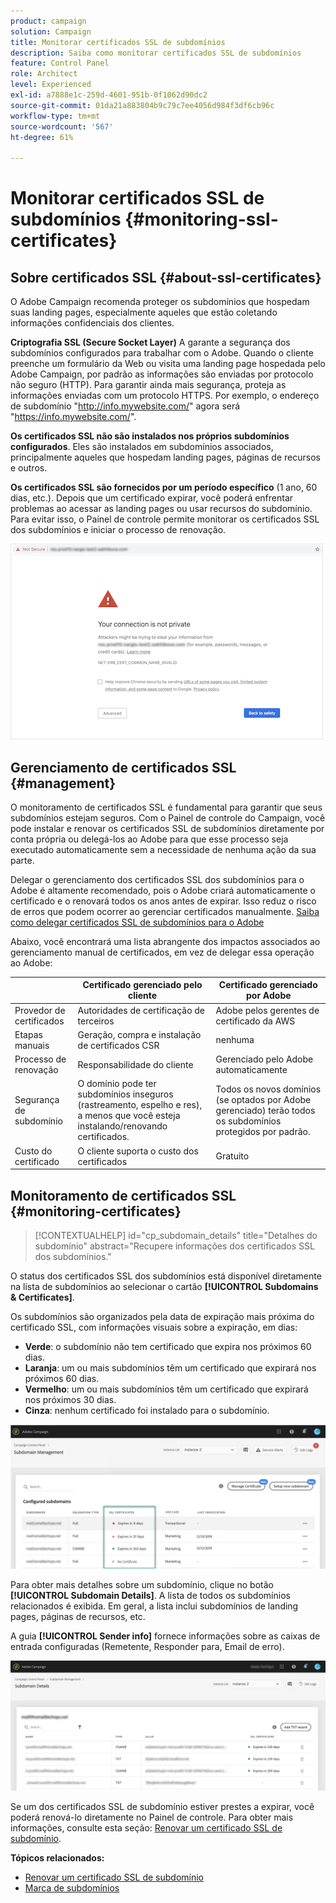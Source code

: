 ```yaml
---
product: campaign
solution: Campaign
title: Monitorar certificados SSL de subdomínios
description: Saiba como monitorar certificados SSL de subdomínios
feature: Control Panel
role: Architect
level: Experienced
exl-id: a7888e1c-259d-4601-951b-0f1062d90dc2
source-git-commit: 01da21a883804b9c79c7ee4056d984f3df6cb96c
workflow-type: tm+mt
source-wordcount: '567'
ht-degree: 61%

---
```


# Monitorar certificados SSL de subdomínios {#monitoring-ssl-certificates}

## Sobre certificados SSL {#about-ssl-certificates}

O Adobe Campaign recomenda proteger os subdomínios que hospedam suas landing pages, especialmente aqueles que estão coletando informações confidenciais dos clientes.

**Criptografia SSL (Secure Socket Layer)** A garante a segurança dos subdomínios configurados para trabalhar com o Adobe. Quando o cliente preenche um formulário da Web ou visita uma landing page hospedada pelo Adobe Campaign, por padrão as informações são enviadas por protocolo não seguro (HTTP). Para garantir ainda mais segurança, proteja as informações enviadas com um protocolo HTTPS. Por exemplo, o endereço de subdomínio &quot;http://info.mywebsite.com/&quot; agora será &quot;https://info.mywebsite.com/&quot;.

**Os certificados SSL não são instalados nos próprios subdomínios configurados**. Eles são instalados em subdomínios associados, principalmente aqueles que hospedam landing pages, páginas de recursos e outros.

**Os certificados SSL são fornecidos por um período específico** (1 ano, 60 dias, etc.). Depois que um certificado expirar, você poderá enfrentar problemas ao acessar as landing pages ou usar recursos do subdomínio. Para evitar isso, o Painel de controle permite monitorar os certificados SSL dos subdomínios e iniciar o processo de renovação.

![](assets/no_certificate.png)

## Gerenciamento de certificados SSL {#management}

O monitoramento de certificados SSL é fundamental para garantir que seus subdomínios estejam seguros. Com o Painel de controle do Campaign, você pode instalar e renovar os certificados SSL de subdomínios diretamente por conta própria ou delegá-los ao Adobe para que esse processo seja executado automaticamente sem a necessidade de nenhuma ação da sua parte.

Delegar o gerenciamento dos certificados SSL dos subdomínios para o Adobe é altamente recomendado, pois o Adobe criará automaticamente o certificado e o renovará todos os anos antes de expirar. Isso reduz o risco de erros que podem ocorrer ao gerenciar certificados manualmente. [Saiba como delegar certificados SSL de subdomínios para o Adobe](delegate-ssl.md)

Abaixo, você encontrará uma lista abrangente dos impactos associados ao gerenciamento manual de certificados, em vez de delegar essa operação ao Adobe:

|       | Certificado gerenciado pelo cliente | Certificado gerenciado por Adobe |
|  ---  |  ---  |  ---  |
| Provedor de certificados | Autoridades de certificação de terceiros | Adobe pelos gerentes de certificado da AWS |
| Etapas manuais | Geração, compra e instalação de certificados CSR | nenhuma |
| Processo de renovação | Responsabilidade do cliente | Gerenciado pelo Adobe automaticamente |
| Segurança de subdomínio | O domínio pode ter subdomínios inseguros (rastreamento, espelho e res), a menos que você esteja instalando/renovando certificados. | Todos os novos domínios (se optados por Adobe gerenciado) terão todos os subdomínios protegidos por padrão. |
| Custo do certificado | O cliente suporta o custo dos certificados | Gratuito |

## Monitoramento de certificados SSL {#monitoring-certificates}

>[!CONTEXTUALHELP]
>id="cp_subdomain_details"
>title="Detalhes do subdomínio"
>abstract="Recupere informações dos certificados SSL dos subdomínios."

O status dos certificados SSL dos subdomínios está disponível diretamente na lista de subdomínios ao selecionar o cartão **[!UICONTROL Subdomains & Certificates]**.

Os subdomínios são organizados pela data de expiração mais próxima do certificado SSL, com informações visuais sobre a expiração, em dias:

* **Verde**: o subdomínio não tem certificado que expira nos próximos 60 dias.
* **Laranja**: um ou mais subdomínios têm um certificado que expirará nos próximos 60 dias.
* **Vermelho**: um ou mais subdomínios têm um certificado que expirará nos próximos 30 dias.
* **Cinza**: nenhum certificado foi instalado para o subdomínio.

![](assets/subdomains_list.png)

Para obter mais detalhes sobre um subdomínio, clique no botão **[!UICONTROL Subdomain Details]**.
A lista de todos os subdomínios relacionados é exibida. Em geral, a lista inclui subdomínios de landing pages, páginas de recursos, etc.

A guia **[!UICONTROL Sender info]** fornece informações sobre as caixas de entrada configuradas (Remetente, Responder para, Email de erro).

![](assets/subdomain_details.png)

Se um dos certificados SSL de subdomínio estiver prestes a expirar, você poderá renová-lo diretamente no Painel de controle. Para obter mais informações, consulte esta seção: [Renovar um certificado SSL de subdomínio](../../subdomains-certificates/using/renewing-subdomain-certificate.md).

**Tópicos relacionados:**

* [Renovar um certificado SSL de subdomínio](../../subdomains-certificates/using/renewing-subdomain-certificate.md)
* [Marca de subdomínios](../../subdomains-certificates/using/subdomains-branding.md)
